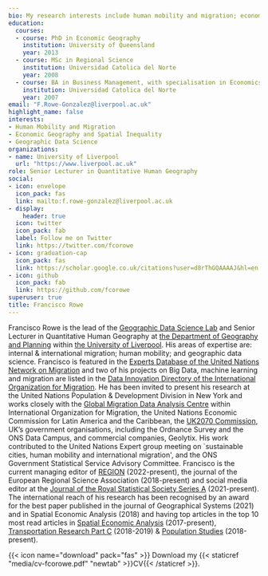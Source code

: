 ```yaml
---
bio: My research interests include human mobility and migration; economic geography and spatial inequality; geographic data science.
education:
  courses:
  - course: PhD in Economic Geography
    institution: University of Queensland
    year: 2013
  - course: MSc in Regional Science
    institution: Universidad Catolica del Norte
    year: 2008
  - course: BA in Business Management, with specialisation in Economics
    institution: Universidad Catolica del Norte
    year: 2007
email: "F.Rowe-Gonzalez@liverpool.ac.uk"
highlight_name: false
interests:
- Human Mobility and Migration
- Economic Geography and Spatial Inequality
- Geographic Data Science
organizations:
- name: University of Liverpool
  url: "https://www.liverpool.ac.uk"
role: Senior Lecturer in Quantitative Human Geography
social:
- icon: envelope
  icon_pack: fas
  link: mailto:f.rowe-gonzalez@liverpool.ac.uk
- display:
    header: true
  icon: twitter
  icon_pack: fab
  label: Follow me on Twitter
  link: https://twitter.com/fcorowe
- icon: graduation-cap
  icon_pack: fas
  link: https://scholar.google.co.uk/citations?user=d8rThGQAAAAJ&hl=en
- icon: github
  icon_pack: fab
  link: https://github.com/fcorowe
superuser: true
title: Francisco Rowe
---
```


Francisco Rowe is the lead of the [Geographic Data Science Lab](http://geographicdatascience.com) and Senior Lecturer in Quantitative Human Geography at [the Department of Geography and Planning](http://www.liv.ac.uk/geography-and-planning/) within [the University of Liverpool](https://www.liverpool.ac.uk). His areas of expertise are: internal & international migration; human mobility; and geographic data science. Francisco is featured in the [Experts Database of the United Nations Network on Migration](https://migrationnetwork.un.org/hub/experts-database) and two of his projects on Big Data, machine learning and migration are listed in the [Data Innovation Directory of the International Organization for Migration](https://www.migrationdataportal.org/data-innovation). He has been invited to present his research at the United Nations Population & Development Division in New York and works closely with the [Global Migration Data Analysis Centre](https://gmdac.iom.int) within International Organization for Migration, the United Nations Economic Commission for Latin America and the Caribbean, the [UK2070 Commission](http://uk2070.org.uk), UK’s government organisations, including the Ordnance Survey and the ONS Data Campus, and commercial companies, Geolytix. His work contributed to the United Nations Expert group meeting on `sustainable cities, human mobility and international migration', and the ONS Government Statistical Service Advisory Committee. Francisco is the current managing editor of [REGION](https://openjournals.wu.ac.at/ojs/index.php/region/) (2022-present), the journal of the European Regional Science Association (2018-present) and social media editor at the [Journal of the Royal Statistical Society Series A](https://rss.onlinelibrary.wiley.com/journal/1467985x) (2021-present). The international reach of his research has been recognised by an award for the best paper published in the journal of Geographical Systems (2021) and in Spatial Economic Analysis (2018) and having top articles in the top 10 most read articles in [Spatial Economic Analysis](https://doi.org/10.1080/17421772.2017.1273541) (2017-present), [Transportation Research Part C](https://doi.org/10.1016/j.trc.2017.11.005) (2018-2019) & [Population Studies](https://doi.org/10.1080/00324728.2017.1416155) (2018-present).

{{< icon name="download" pack="fas" >}} Download my {{< staticref "media/cv-fcorowe.pdf" "newtab" >}}CV{{< /staticref >}}.

